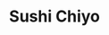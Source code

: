 ---
layout: place
title: "Sushi Chiyo"
permalink: /oregon/beaverton/sushi-chiyo.html
stateAbbr: OR
stateName: Oregon
cityName: Beaverton
seo:
  name: "Sushi Chiyo"
  type: Restaurant
  links: null
description: "Sushi Chiyo serves delicious sushi in Beaverton, Oregon. Try fresh Japanese dishes for a great dining experience. "
place_id: ChIJfzLYCbsOlVQRXXsI4dBBEww
photos:
  - name: >-
      places/ChIJfzLYCbsOlVQRXXsI4dBBEww/photos/AeeoHcLKeR3MI8irOjr5JkfMW8j8dCNi4WtVrq-sVG57XISCPbi7Y93f78BSYuAtq_mxWFVAIqKm4TbRBWF4tp9yTVvbYFAz2Cdux1nJSGSgxM8oqmj9kFtZ6asPGAXarQszpbHJgzJEnfBqMC7iSFq9tvU_5RJLzcytu0y2M0jTlv_nNxj793miIKgkXFLHYWksNPqh0UGWrSjg_P1B-TZpajv_g1XFxyYq5ywarnLnjH4TeY0hgbuV43LYFbdmX2vHu-uE1aVVE9UkZs2WVCHUP0yHGfpBM6MrzyF42g3WLY905C-Agq3mqv-bVJgTTeZZlbXvSjO2wyjA8VN2nTawh3xeCp1kP9lnPPOgFCbLckofnO2DyytUs4-lXt66yW0lWfSZ4dB7acbppuSMoqAoBgqtvkBsB8vp0ry9cMOaafnQu93X
    widthPx: 3072
    heightPx: 4080
    authorAttributions:
      - displayName: Ignacio Tellez
        uri: https://maps.google.com/maps/contrib/104751151330383290373
        photoUri: >-
          https://lh3.googleusercontent.com/a-/ALV-UjX0gYL_sJ0tewaw09_Z6VSycsQM_fhILlABwKhIAWXunqiLTWuIwg=s100-p-k-no-mo
    flagContentUri: >-
      https://www.google.com/local/imagery/report/?cb_client=maps_api_places.places_api&image_key=!1e10!2sCIHM0ogKEICAgIC-s9OX4QE&hl=en-US
    googleMapsUri: >-
      https://www.google.com/maps/place//data=!3m4!1e2!3m2!1sCIHM0ogKEICAgIC-s9OX4QE!2e10!4m2!3m1!1s0x54950ebb09d8327f:0xc1341d0e1087b5d
  - name: >-
      places/ChIJfzLYCbsOlVQRXXsI4dBBEww/photos/AeeoHcIfknWANJVbdEbNEHZjyl9Nl_FvBLtIMR7jlMrLm5Y3nzF33Nm7xA2gPUuIyMkOXg6wDvLzsyEUANRv_C5AvA8EfUKSMX6acHl5alNwkWBCzccxzV--A6WkCuwN7YwlRtRaPW4W_9magRgL8mYY3OWPttAxCeXI_JeRxjZ7r6RAARErw4l4kgC8lBYR4abuqcKTnnJMuFZFjr2Sn5PNh4KqZkApbrCuRFay3u25F6DaDuDmDFBcxXwx3O3j_So4XK1htm2SXH_Y95vKRpHU9-_JpeA_a6R4-b4dV3X1rZXGrQ5Q2nyfqvVVAEwH6ZYmpUKTUhzBbS4Y4Ba0Bd3bGG1lK7QQc28R6zJ22x3nUjxCas93xHjQMiqayio5of_cfSJQf5ZkXYOzeg5UEpWK2faUZoNfxSX9u5aMn0_8lxTwONW5
    widthPx: 3599
    heightPx: 4800
    authorAttributions:
      - displayName: Wut Ido
        uri: https://maps.google.com/maps/contrib/100120315830744412082
        photoUri: >-
          https://lh3.googleusercontent.com/a/ACg8ocJijAjHMOsjSBAQFCZ5H4fA1Q08My6frToQ9tbA3ts-MMlNRw=s100-p-k-no-mo
    flagContentUri: >-
      https://www.google.com/local/imagery/report/?cb_client=maps_api_places.places_api&image_key=!1e10!2sCIHM0ogKEICAgIDmqdf7ngE&hl=en-US
    googleMapsUri: >-
      https://www.google.com/maps/place//data=!3m4!1e2!3m2!1sCIHM0ogKEICAgIDmqdf7ngE!2e10!4m2!3m1!1s0x54950ebb09d8327f:0xc1341d0e1087b5d
  - name: >-
      places/ChIJfzLYCbsOlVQRXXsI4dBBEww/photos/AeeoHcLKbWLH4LhhB2rXLGrz7nok_xO12NTZgrff69dT6Ojt4BZDjFtv2LKKpLJDBP6PqhSwhP2tuDgorBw-zzpi9SuAuewDw1aMIKGiwtN6rfC8rm4TAAtOPIjR9Jnt_dBDGZwkQsRn5kdUm31EwhRb14LEKAX6I_RQh9KKSFKh5OyZOEW4nqdCQj8mZUo2Ftr9Wc3BcLEGX8U2bjGFLGQLUyV3t_NBSXe-VgkM8zHpgD_LVOpeuzKENv7RZAqQnmHJ8oINqte1r9jhAMOs2DapA7RlUhYxErBIJ0HVxP7JWgRSm8kMsGaR84TCGO39f2V4kCsNdkF3VtuHb431JKoH-FCYTZlPWlLnXpsg0SN2ywmy4eZ9ezE-601r5sPIvUz_pD8hhQkIx1uNNAaJUYRehlYUqGu-6-a5W31p7UHYLFiGHA
    widthPx: 4080
    heightPx: 3072
    authorAttributions:
      - displayName: Howard Fan
        uri: https://maps.google.com/maps/contrib/113516271365587256030
        photoUri: >-
          https://lh3.googleusercontent.com/a-/ALV-UjWblIU5Yg5vBJsKQf6ox5rCQ-WxxrN1Wg3jKQfzWr_03lZbLk6X=s100-p-k-no-mo
    flagContentUri: >-
      https://www.google.com/local/imagery/report/?cb_client=maps_api_places.places_api&image_key=!1e10!2sCIHM0ogKEICAgIDTmf6yLA&hl=en-US
    googleMapsUri: >-
      https://www.google.com/maps/place//data=!3m4!1e2!3m2!1sCIHM0ogKEICAgIDTmf6yLA!2e10!4m2!3m1!1s0x54950ebb09d8327f:0xc1341d0e1087b5d
  - name: >-
      places/ChIJfzLYCbsOlVQRXXsI4dBBEww/photos/AeeoHcKX9ybUK421IDqvLRSXWdtJk5nvH3lu4vow4EFIr4hoPEBfR0Nakg68rr9g5Skm5MU9w_TdLgslagYthKYNy8loj3bp2wjua6JcGEzX0oGoLO4HqKHIFr8LHrr0ySWkzh1f3_bHDlxc0P99CCXnqxY8ETr23hRnd9Trs4JRN7J9P_oDVwFZvgocK1BAodP06U7OTwS0a-8jXBXX4qXT2DFBi_TtsHsCJZ22aR8ZrcKF_b10VUIC-F7jY_1yLN_IWCVbXCVMc2uwNXcf0dj3bHCuuIrurlUgXHNzFMi2EklXlCOaFR2ZtHC0gFieokw6PkKO1mz0w_wVA0CBXjowKBME7opBgk2j80wThyyWFazPzSeQs1n8LS8SvwXQdDM61qJU-1cEnAFedn-qwz1MNRGWQPf3cWouv0Vo2GTK6YPWMRI
    widthPx: 4096
    heightPx: 3072
    authorAttributions:
      - displayName: L
        uri: https://maps.google.com/maps/contrib/113755394006076457377
        photoUri: >-
          https://lh3.googleusercontent.com/a-/ALV-UjWmgxbsC3bwl6HElh6YbgzcuufY3zRDIQs0O2ahPayMUBN9fAjAZA=s100-p-k-no-mo
    flagContentUri: >-
      https://www.google.com/local/imagery/report/?cb_client=maps_api_places.places_api&image_key=!1e10!2sCIHM0ogKEICAgICXipyu5wE&hl=en-US
    googleMapsUri: >-
      https://www.google.com/maps/place//data=!3m4!1e2!3m2!1sCIHM0ogKEICAgICXipyu5wE!2e10!4m2!3m1!1s0x54950ebb09d8327f:0xc1341d0e1087b5d
  - name: >-
      places/ChIJfzLYCbsOlVQRXXsI4dBBEww/photos/AeeoHcJJefNuwhBNLe1KQbhinilF77BadxTMGJSpIWFLpfq1wHqi-8zdOG5g6ANRnB2KTazt9L4EPzUEjSCk9oR4XOJUOXw-6aXyI2eMfaXxvflnxyMUu9ExcdDarUvYha9Hek0sRwus6KLNWLMwd25ODaZynOLo0OGhKcHEoED2EYbETX-N42W6Kvi0OHYRvE0JUt2R4WTA6dhG2SRObLZkKGzwVgs0ai3AorUmFJ496ZLB32d8AHzdz3zxxkdEslygc3YpuWjzpivQIOzdma7xcnSgD-OnF1_aIs8NPcnZMUvqNvFflh1xps6-1pfBs1qzu1ousehU-7eTra2poVy1QqG_Kzk0Pg3_95AU2GY4htEJYQWUeTuD6FXFi98yCfJXR8QlaEW-sAxkq51vBu4eK2zv2liGGZ3Q8qYT41EIXsRw0UyD
    widthPx: 4800
    heightPx: 3600
    authorAttributions:
      - displayName: Kim Barry
        uri: https://maps.google.com/maps/contrib/110716103561039498808
        photoUri: >-
          https://lh3.googleusercontent.com/a-/ALV-UjX3B1H1By4w9dYVzQL5xEi7aoHu64kAMiGb7lvJGjFsgLrlObR4=s100-p-k-no-mo
    flagContentUri: >-
      https://www.google.com/local/imagery/report/?cb_client=maps_api_places.places_api&image_key=!1e10!2sCIHM0ogKEICAgIDPipTs3gE&hl=en-US
    googleMapsUri: >-
      https://www.google.com/maps/place//data=!3m4!1e2!3m2!1sCIHM0ogKEICAgIDPipTs3gE!2e10!4m2!3m1!1s0x54950ebb09d8327f:0xc1341d0e1087b5d
  - name: >-
      places/ChIJfzLYCbsOlVQRXXsI4dBBEww/photos/AeeoHcLP5kLPUU8n0yZhXPt07OREGD7fh9BrJ-uV1SjvS4COhdykZwaPj_E0DX7-SBKP0NuNDC4IcO3GtSsWsfmBrxYEYW1o9OXbVrxXJ__jMPbdvWSdb-1UMZgCM7CVgqENp47e4NAXuPtJmvVtiRgHlryircKT7WT_kydYzsnhevlzPXIX_EIumg4HwQUVWggOsZnOyLEQ1jyQuv64WSjMkXkveYemXGfTZg5uXNg6xPhv5iEJEsh-XsDFy3nJ7Z3KsGsi3jrGozwH7UtoXUZsc-baomUweX533HDmbME67tkdqMx--weCpyQxTj01_APoxr7BybY9lJQbUWdtO_23MfC3pNrZVX4mu8R7_oqB0eN1pvNnY8PK-PGVw6JOg9c4WbAOCC4f69pn7Lz6zZ9w8E3QfWYf-zEUjYvTWScfLwoK4w
    widthPx: 3024
    heightPx: 4032
    authorAttributions:
      - displayName: Antonio Carmona Madrazo
        uri: https://maps.google.com/maps/contrib/112951664566757536967
        photoUri: >-
          https://lh3.googleusercontent.com/a-/ALV-UjUv4Hgjioltjt8_8dfqqVpaGvaeL0WepmylIg-DrHO0JPd40mhoEA=s100-p-k-no-mo
    flagContentUri: >-
      https://www.google.com/local/imagery/report/?cb_client=maps_api_places.places_api&image_key=!1e10!2sCIHM0ogKEICAgIDr07nJYQ&hl=en-US
    googleMapsUri: >-
      https://www.google.com/maps/place//data=!3m4!1e2!3m2!1sCIHM0ogKEICAgIDr07nJYQ!2e10!4m2!3m1!1s0x54950ebb09d8327f:0xc1341d0e1087b5d
  - name: >-
      places/ChIJfzLYCbsOlVQRXXsI4dBBEww/photos/AeeoHcLQYk2d6Q7qUJOcgpK70ivf5aIs8uM9VVFQ3I4twTYSp6BuOVV5Ox21thL87S3LZUGz2Z4VL9BnhqwwKASTXsioplSW0oJA5jvny25tFEKI6hO9gyM6dRQqsRYayPOjNmyPERALyfEGoWV0SewBAxRyI4GOW4MRlimj3jYX7-ZvKevVQHJBjKi2-_Q58s-byWStSCdzpDPPcaRvEANOTRbzsqInnfypnP0QQuZdHmEJZKzq69f50ofFTBhqinFWMwcQvsvCC3e_n2BBXQWLvLkaYVz9yH4TKkSmtIrb-7GeTtPDpGdByhvF0ZQ3aML3zO-Kfbx5IH4Mpm_g7TFkEDATp7ianumm6vdw0VneSjKS6IIRDAEtxhj46x7EUBmwEVc4UhFnGt9fRpUyFupSc78QxZQCIPDwjPZcqKXsl-wJ7OKm
    widthPx: 3600
    heightPx: 4800
    authorAttributions:
      - displayName: Kim Barry
        uri: https://maps.google.com/maps/contrib/110716103561039498808
        photoUri: >-
          https://lh3.googleusercontent.com/a-/ALV-UjX3B1H1By4w9dYVzQL5xEi7aoHu64kAMiGb7lvJGjFsgLrlObR4=s100-p-k-no-mo
    flagContentUri: >-
      https://www.google.com/local/imagery/report/?cb_client=maps_api_places.places_api&image_key=!1e10!2sCIHM0ogKEICAgIDPipTs7gE&hl=en-US
    googleMapsUri: >-
      https://www.google.com/maps/place//data=!3m4!1e2!3m2!1sCIHM0ogKEICAgIDPipTs7gE!2e10!4m2!3m1!1s0x54950ebb09d8327f:0xc1341d0e1087b5d
  - name: >-
      places/ChIJfzLYCbsOlVQRXXsI4dBBEww/photos/AeeoHcINVt4Tp4RVp4JwVsIH4bI1gxpz0gLAUEhjYo4HSZsLfmPhZJ669BMYnHZ5_AKTJofI0ZLQNWSY8AK7W4iho-xS42shj6liSrShNcffKlepGv9K03rSCsh3MiEZyyTEjWcc7ZSshOFvAeKY_oFIMNRQs-USRlK_PUkyu-2CJ-6HtJLvg3prcft4Q4QfqHXTayD7Hgi69H1att0DPMafvaXewdEJINgl_pzxJhE_IbRmrDY10mZIHhcHPFf6VMVHn3vGs2bOat0F4cXS9nK2HDSxuqq96W5nSy6Hd6JJbXRaUiI2yHfSaVYQD8WtcrVik08xAok8iEM7PVxfZOEIB2yS4s99RSpUB5aYGZQypIimTO5wzkJtjudptjNsCw3nM6_f0CobO2ZJsYFw_HSiPyy4ogx4g5kyfXR3jva0452IQ5ip
    widthPx: 3000
    heightPx: 4000
    authorAttributions:
      - displayName: N H
        uri: https://maps.google.com/maps/contrib/117441700590985266184
        photoUri: >-
          https://lh3.googleusercontent.com/a-/ALV-UjWwoZhxBgURKNufY4GXNGM3O5jCW2ySRef3I8yZaUuuTAHinqRU=s100-p-k-no-mo
    flagContentUri: >-
      https://www.google.com/local/imagery/report/?cb_client=maps_api_places.places_api&image_key=!1e10!2sCIHM0ogKEICAgMCQsYy3-wE&hl=en-US
    googleMapsUri: >-
      https://www.google.com/maps/place//data=!3m4!1e2!3m2!1sCIHM0ogKEICAgMCQsYy3-wE!2e10!4m2!3m1!1s0x54950ebb09d8327f:0xc1341d0e1087b5d
  - name: >-
      places/ChIJfzLYCbsOlVQRXXsI4dBBEww/photos/AeeoHcKvpWYaDyNXyu7FlK9EuQEi3p5M28uhK_ZnhO3sYeNpBYaTmTGNjjFiyjmy_7jdH_x-vjOgkTJGpjAdYWSMBSlJDwuQMJ3S7f5Vq8_vLjBK9qyScF-jofYucU4LvdbTgnYgWkzjU9bVD9JIeabL_uI_5I6SWR_Q_pBB2mgRYDkU1XtmFfYzAy6ieCI-3s1t5BvaR2uBjzFC5Npfnm5mv_rK4VKl3cloZ_z5bZSSRSgq7KXE4uqD4DgK23eW1aruuk8ovBwyTLu4uJ0YwMJvdyG_uKGm9FawewJoG2EZ8zicgkbns4i2FEFFlFjQ47no2VLjDeU0BvMbyjS4nozJjSwrLmnBwYd_U2kema1TEkBAzBQK8hVsnhc5PuckuZvowPK4vyX-F4uR0aL71wMHZ4yHLw8cqOvRs60ljtrl2Oc8OkxF
    widthPx: 4000
    heightPx: 1868
    authorAttributions:
      - displayName: Bryan
        uri: https://maps.google.com/maps/contrib/102788801268001270011
        photoUri: >-
          https://lh3.googleusercontent.com/a-/ALV-UjUdlxJ8RfaYTER96WTJkkfB1n0kl6eP_EFCtOETBufPaG5nKovwgg=s100-p-k-no-mo
    flagContentUri: >-
      https://www.google.com/local/imagery/report/?cb_client=maps_api_places.places_api&image_key=!1e10!2sCIHM0ogKEICAgIDLn_Sp_gE&hl=en-US
    googleMapsUri: >-
      https://www.google.com/maps/place//data=!3m4!1e2!3m2!1sCIHM0ogKEICAgIDLn_Sp_gE!2e10!4m2!3m1!1s0x54950ebb09d8327f:0xc1341d0e1087b5d
  - name: >-
      places/ChIJfzLYCbsOlVQRXXsI4dBBEww/photos/AeeoHcIBwnjNrMjysKwvQVNNqYooIQX4NQdHllVwFNnW0KO5LWJPmxvTbrb_VXbS0WvyhrMxmTGt9kii8rzaW2tu4aLYuE6c1rhzoEf4P1o4fXTbhYhf8C-GKT7mjtk_G0irE_W3VTvE61aJE9x4cwe0RuDdqgUohXbAgEcLDQSoX3MxvRhUNSvWYnELQREna5TSlAVG76ZroC9j2SSBgIe8qknCTPpdu7oGgCoffeekntDawfjOrjHU0gLlohAVoBZq5TRx0nie-eUocAshHyo-H-i0JJoclxuZMsBti5DCRwfll7MwRJ0x1CkRnGQxWm7ofwQQMEF_VwMeMfS7cIVkfe1ooCSe80YfIzGwFW9Z1KMUC5xgzBjZJZpI9QEQD_B6OutINcabttU76pfnmRg2jGnfmmaqoCa3OcuY-zar6dh3WCxH
    widthPx: 4032
    heightPx: 3024
    authorAttributions:
      - displayName: Crazy Two
        uri: https://maps.google.com/maps/contrib/112391480161115920940
        photoUri: >-
          https://lh3.googleusercontent.com/a-/ALV-UjXbNexPMg-Y71u4WW7XwZpE7x8almoD0ChPm_2ts0WoryFFRTz4=s100-p-k-no-mo
    flagContentUri: >-
      https://www.google.com/local/imagery/report/?cb_client=maps_api_places.places_api&image_key=!1e10!2sCIHM0ogKEICAgICa3I-qtQE&hl=en-US
    googleMapsUri: >-
      https://www.google.com/maps/place//data=!3m4!1e2!3m2!1sCIHM0ogKEICAgICa3I-qtQE!2e10!4m2!3m1!1s0x54950ebb09d8327f:0xc1341d0e1087b5d
address: 2905 SW Cedar Hills Blvd, Beaverton, OR 97005, USA
street: 2905 SW Cedar Hills Blvd
city: Beaverton
state: OR
zip: '97005'
country: USA
neighborhood: Central Beaverton
latitude: '45.498795'
longitude: '-122.808085'
accessibility_options:
  wheelchairAccessibleParking: true
  wheelchairAccessibleEntrance: true
  wheelchairAccessibleRestroom: true
  wheelchairAccessibleSeating: true
business_status: OPERATIONAL
name: Sushi Chiyo
google_maps_links:
  directionsUri: >-
    https://www.google.com/maps/dir//''/data=!4m7!4m6!1m1!4e2!1m2!1m1!1s0x54950ebb09d8327f:0xc1341d0e1087b5d!3e0
  placeUri: https://maps.google.com/?cid=870111518397070173
  writeAReviewUri: >-
    https://www.google.com/maps/place//data=!4m3!3m2!1s0x54950ebb09d8327f:0xc1341d0e1087b5d!12e1
  reviewsUri: >-
    https://www.google.com/maps/place//data=!4m4!3m3!1s0x54950ebb09d8327f:0xc1341d0e1087b5d!9m1!1b1
  photosUri: >-
    https://www.google.com/maps/place//data=!4m3!3m2!1s0x54950ebb09d8327f:0xc1341d0e1087b5d!10e5
primary_type: Sushi Restaurant
opening_hours:
  regular: null
  current: null
secondary_opening_hours:
  regular:
    weekdayDescriptions: null
    type: null
  current:
    weekdayDescriptions: null
    type: null
phone: null
price_level: null
price_range: null
rating: null
rating_count: 0
website: null
reviews: null
parking_options: null
payment_options: null
allow_dogs: null
curbside_pickup: null
delivery: null
dine_in: null
good_for_children: null
good_for_groups: null
good_for_sports: null
live_music: null
menu_for_children: null
outdoor_seating: null
reservable: null
restroom: null
serves_beer: null
serves_breakfast: null
serves_brunch: null
serves_cocktails: null
serves_coffee: null
serves_dinner: null
serves_dessert: null
serves_lunch: null
serves_vegetarian_food: null
serves_wine: null
takeout: null
summary: null

---